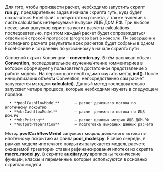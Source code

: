 Для того, чтобы произвести расчет, необходимо запустить скрипт **run.py**, предварительно задав в начале скрипта путь, куда будет сохраняться Excel-файл c результатом расчета, а также выделив в листе calculations интересуемые выпуски ИЦБ ДОМ.РФ. При выборе нескольких выпусков скрипт запустит расчеты calculations последовательно, при этом каждый расчет будет сопровождаться отдельной строкой прогресса (progress bar) в консоли. По завершении последнего расчета результаты всех расчетов будет собраны в одном Excel-файле и сохранены по указанному в начале скрипта пути

Основной скрипт Конвенции – **convention.py**. В нём расписан объект **Convention**, последовательное изучение/чтение комментариев в котором сформирует у пользователя достаточное представление о работе модели. На первом шаге необходимо изучить метод **__init__()**. После инициализации объекта Convention, непосредственно сам расчет запускается методом **calculate()**. Данный метод последовательно запускает четыре процесса, которые необходимо изучать в следующем порядке:
      
      •	**poolCashflowModel**		– расчет денежного потока по ипотечному покрытию
      •	**mbsCashflowModel**		– расчет денежного потока по ИЦБ ДОМ.РФ
      •	**mbsPricing**			    – расчет ценовых метрик ИЦБ ДОМ.РФ
      •	**outputPreparation**		– подготовка выходных данных расчета

Метод **poolCashflowModel** запускает модель денежного потока по ипотечному покрытию из файла **pool_model.py**. В свою очередь, в рамках модели ипотечного покрытия запускается модель расчете ожидаемой траектории ставки рефинансирования ипотеки из скрипта **macro_model.py**. В скрипте **auxiliary.py** прописаны технические функции, классы и переменные, которые используются в основных скриптах модели
